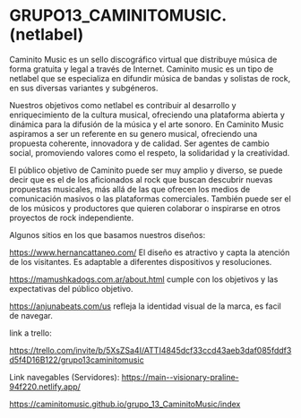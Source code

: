 # GRUPO13_CAMINITOMUSIC. (netlabel)

Caminito Music es un sello discográfico virtual que distribuye música de forma gratuita y legal a través de Internet. Caminito music es un tipo de netlabel que se especializa en difundir música de bandas y solistas de rock, en sus diversas variantes y subgéneros.

Nuestros objetivos como netlabel es contribuir al desarrollo y enriquecimiento de la cultura musical, ofreciendo una plataforma abierta y dinámica para la difusión de la música y el arte sonoro. En Caminito Music aspiramos a ser un referente en su genero musical, ofreciendo una propuesta coherente, innovadora y de calidad. Ser agentes de cambio social, promoviendo valores como el respeto, la solidaridad y la creatividad.

El público objetivo de Caminito puede ser muy amplio y diverso, se puede decir que es el de los aficionados al rock que buscan descubrir nuevas propuestas musicales, más allá de las que ofrecen los medios de comunicación masivos o las plataformas comerciales. También puede ser el de los músicos y productores que quieren colaborar o inspirarse en otros proyectos de rock independiente.

Algunos sitios en los que basamos nuestros diseños:

https://www.hernancattaneo.com/  El diseño es atractivo y capta la atención de los visitantes. Es adaptable a diferentes dispositivos y resoluciones.

https://mamushkadogs.com.ar/about.html cumple con los objetivos y las expectativas del público objetivo.

https://anjunabeats.com/us refleja la identidad visual de la marca, es facil de navegar.


link a trello:

https://trello.com/invite/b/5XsZSa4I/ATTI4845dcf33ccd43aeb3daf085fddf3d5f4D16B122/grupo13caminitomusic


Link navegables (Servidores):
https://main--visionary-praline-94f220.netlify.app/

https://caminitomusic.github.io/grupo_13_CaminitoMusic/index

